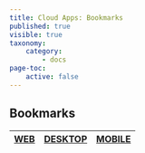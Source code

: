 ```yaml
---
title: Cloud Apps: Bookmarks
published: true
visible: true
taxonomy:
    category:
        - docs
page-toc:
    active: false
---
```


## Bookmarks

|[**WEB**](web)|[**DESKTOP**](desktop)|[**MOBILE**](mobile)|
|:--:|:--:|:--:|
